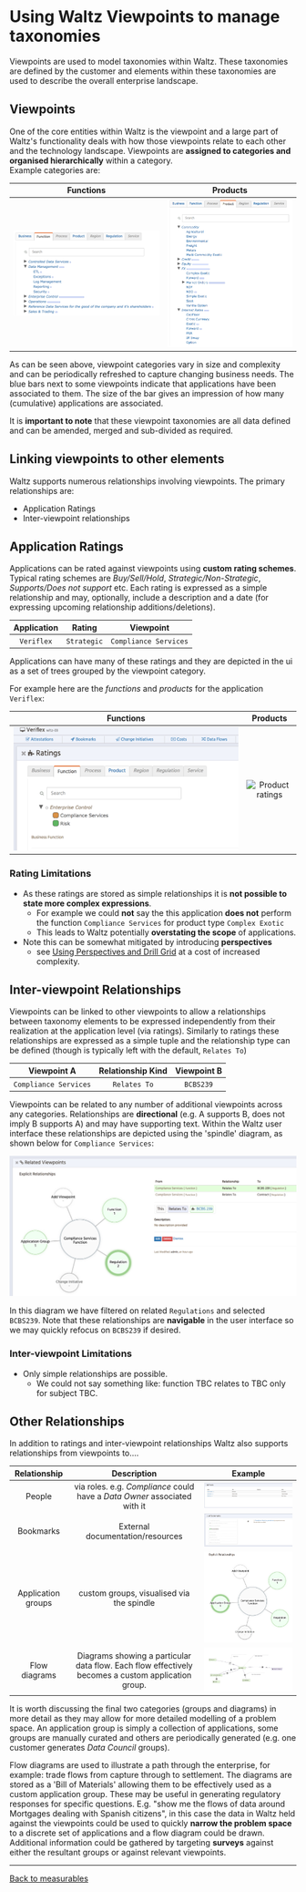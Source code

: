 # Using Waltz Viewpoints to manage taxonomies

Viewpoints are used to model taxonomies within Waltz.  These taxonomies are defined by the 
customer and elements within these taxonomies are used to describe the overall enterprise landscape.


## Viewpoints

One of the core entities within Waltz is the viewpoint and a large part of Waltz's functionality 
deals with how those viewpoints relate to each other and the technology landscape.  Viewpoints 
are **assigned to categories and organised hierarchically** within a category.  
Example categories are:

| Functions | Products |
| :---: | :---: |
| ![Function viewpoint](images/functions.png) | ![Product viewpoint](images/products.png) |



As can be seen above, viewpoint categories vary in size and complexity and can be periodically 
refreshed to capture changing business needs.  The blue bars next to some viewpoints indicate 
that applications have been associated to them.  The size of the bar gives an impression of 
how many (cumulative) applications are associated.  

It is **important to note** that these viewpoint taxonomies are all data defined and can be amended, 
merged and sub-divided as required.


## Linking viewpoints to other elements

Waltz supports numerous relationships involving viewpoints.  The primary relationships are:

- Application Ratings
- Inter-viewpoint relationships

## Application Ratings

Applications can be rated against viewpoints using **custom rating schemes**.  Typical rating schemes 
are _Buy/Sell/Hold_,  _Strategic/Non-Strategic_, _Supports/Does not support_ etc.  Each rating is 
expressed as a simple relationship and may, optionally, include a description and a 
date (for expressing upcoming relationship additions/deletions).


| Application | Rating | Viewpoint |
| :---: | :---: | :---: |
| `Veriflex` | `Strategic` | `Compliance Services` |


Applications can have many of these ratings and they are depicted in the ui as a set of trees grouped 
by the viewpoint category.

For example here are the _functions_ and _products_ for the application `Veriflex`:

| Functions | Products |
| :---: | :---: |
| ![Function ratings](images/veriflex-functions.png) | ![Product ratings](veriflex-products.png) |




### Rating Limitations

- As these ratings are stored as simple relationships it is **not possible to state more complex expressions**.
    - For example we could **not** say the this application **does not** perform the function `Compliance Services` for 
    product type `Complex Exotic`
  - This leads to Waltz potentially **overstating the scope** of applications.
- Note this can be somewhat mitigated by introducing **perspectives** 
    - see [Using Perspectives and Drill Grid]() at a cost of increased complexity.
 
 
## Inter-viewpoint Relationships

Viewpoints can be linked to other viewpoints to allow a relationships between taxonomy elements to be 
expressed independently from their realization at the application level (via ratings).  Similarly to 
ratings these relationships are expressed as a simple tuple and the relationship type can be 
defined (though is typically left with the default, `Relates To`) 
 
| Viewpoint A | Relationship Kind | Viewpoint B |
| :---: | :---: | :---: |
| `Compliance Services` | `Relates To` | `BCBS239` |

 Viewpoints can be related to any number of additional viewpoints across any categories.  Relationships
 are **directional**  (e.g. A supports B, does not imply B supports A) and may have supporting text. 
 Within the Waltz user interface these relationships are depicted using the 'spindle' diagram, as shown 
 below for `Compliance Services`:
 
 ![Compliance Spindle](images/spindle-compliance.png)
 
   
 In this diagram we have filtered on related `Regulations` and selected `BCBS239`.  Note that these relationships 
 are **navigable** in the user interface so we may quickly refocus on `BCBS239` if desired.
 
 
 ### Inter-viewpoint Limitations 
 
 - Only simple relationships are possible. 
   - We could not say something like: function TBC relates to TBC only for subject TBC.


## Other Relationships
In addition to ratings and inter-viewpoint relationships Waltz also supports relationships from 
viewpoints to....
 
| Relationship | Description | Example |
| :---: | :---: | :---: |
| People | via roles. e.g. _Compliance_ could have a _Data Owner_ associated with it| ![People](images/people.png) |	
| Bookmarks |	External documentation/resources | ![Bookmarks](images/bookmarks.png) |	
| Application groups | custom groups, visualised via the spindle | ![AppGroup Spindle](images/spindle-app-groups.png) |	
| Flow diagrams | Diagrams showing a particular data flow. Each flow effectively becomes a custom application group.| ![Flow diagram](images/flow-diagram-compliance.png) |	

It is worth discussing the final two categories (groups and diagrams) in more detail as they may allow 
for more detailed modelling of a problem space.  An application group is simply a collection of applications, 
some groups are manually curated and others are periodically generated (e.g. one customer generates 
_Data Council_ groups). 

Flow diagrams are used to illustrate a path through the enterprise, for example: trade flows from 
capture through to settlement.  The diagrams are stored as a 'Bill of Materials' allowing them to 
be effectively used as a custom application group.  These may be useful in generating regulatory 
responses for specific questions.  E.g. "show me the flows of data around Mortgages dealing with 
Spanish citizens", in this case the data in Waltz held against the viewpoints could be used to 
quickly **narrow the problem space** to a discrete set of applications and a flow diagram could be 
drawn.  Additional information could be gathered by targeting **surveys** against either the resultant 
groups or against relevant viewpoints.

---
[Back to measurables](README.md)
